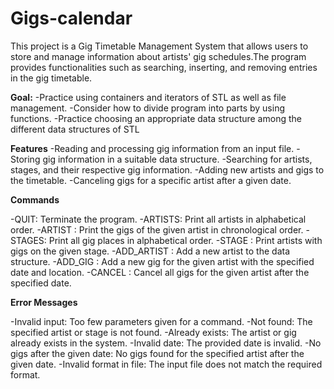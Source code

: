 # Gigs-calendar
This project is a Gig Timetable Management System that allows users to store and manage information about artists' gig schedules.The program provides functionalities such as searching, inserting, and removing entries in the gig timetable.

**Goal:**
-Practice using containers and iterators of STL as well as file management.
-Consider how to divide program into parts by using functions. 
-Practice choosing an appropriate data structure among the different data structures of STL

**Features**
-Reading and processing gig information from an input file.
-Storing gig information in a suitable data structure.
-Searching for artists, stages, and their respective gig information.
-Adding new artists and gigs to the timetable.
-Canceling gigs for a specific artist after a given date.

**Commands**

-QUIT: Terminate the program.
-ARTISTS: Print all artists in alphabetical order.
-ARTIST <artist>: Print the gigs of the given artist in chronological order.
-STAGES: Print all gig places in alphabetical order.
-STAGE <stage>: Print artists with gigs on the given stage.
-ADD_ARTIST <artist>: Add a new artist to the data structure.
-ADD_GIG <artist> <date> <town> <stage>: Add a new gig for the given artist with the specified date and location.
-CANCEL <artist> <date>: Cancel all gigs for the given artist after the specified date.

**Error Messages**

-Invalid input: Too few parameters given for a command.
-Not found: The specified artist or stage is not found.
-Already exists: The artist or gig already exists in the system.
-Invalid date: The provided date is invalid.
-No gigs after the given date: No gigs found for the specified artist after the given date.
-Invalid format in file: The input file does not match the required format.

